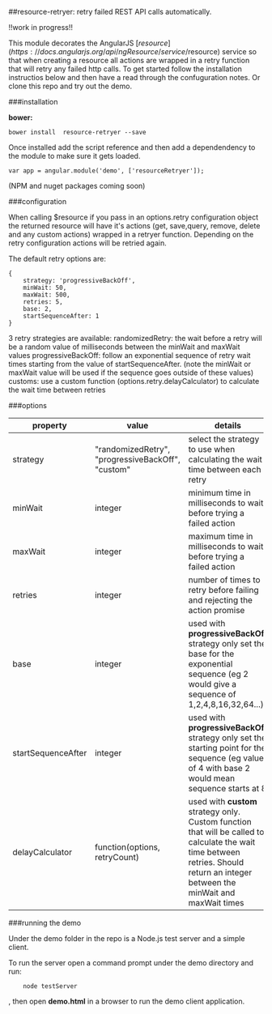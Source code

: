 ##resource-retryer: retry failed REST API calls automatically.

!!work in progress!!

This module decorates the AngularJS [$resource](https://docs.angularjs.org/api/ngResource/service/$resource) service so that when creating a resource all actions are wrapped in a retry function that will retry any failed http calls. To get started follow the installation instructios below and then have a read through the confuguration notes. Or clone this repo and try out the demo.

###installation

**bower:** 
```
bower install  resource-retryer --save
```

Once installed add the script reference and then add a dependendency to the module to make sure it gets loaded.
 
```
var app = angular.module('demo', ['resourceRetryer']);
``` 

(NPM and nuget packages coming soon)

###configuration

When calling $resource if you pass in an options.retry configuration object the returned resource will have it's actions (get, save,query, remove, delete and any custom actions) wrapped in a retryer function.
Depending on the retry configuration actions will be retried again.

The default retry options are:

```
{
	strategy: 'progressiveBackOff',
	minWait: 50,
	maxWait: 500,
	retries: 5,
	base: 2,
	startSequenceAfter: 1                                
}
```

3 retry strategies are available:
randomizedRetry: the wait before a retry will be a random value of milliseconds between the minWait and maxWait values
progressiveBackOff: follow an exponential sequence of retry wait times starting from the value of startSequenceAfter. (note the minWait or maxWait value will be used if the sequence goes outside of these values)
customs: use a custom function (options.retry.delayCalculator) to calculate the wait time between retries

###options

|	property 	| 	value	 | 	details	|
|---------------|------------|-------------
|	strategy	|	"randomizedRetry", "progressiveBackOff", "custom"	| select the strategy to use when calculating the wait time between each retry	|
|	minWait	|	integer	| minimum time in milliseconds to wait before trying a failed action	|	
|	maxWait	|	integer	| maximum time in milliseconds to wait before trying a failed action	|
|	retries	|	integer	| number of times to retry before failing and rejecting the action promise	|
|	base	|	integer	|	used with **progressiveBackOff** strategy only set the base for the exponential sequence (eg 2 would give a sequence of 1,2,4,8,16,32,64...)	|
|	startSequenceAfter	|	integer	|	used with **progressiveBackOff** strategy only set the starting point for the sequence (eg value of 4 with base 2 would mean sequence starts at 8	|
|	delayCalculator	| function(options, retryCount)	|	used with **custom** strategy only. Custom function that will be called to calculate the wait time between retries. Should return an integer between the minWait and maxWait times	|
    		

###running the demo

Under the demo folder in the repo is a Node.js test server and a simple client. 


To run the server open a command prompt under the demo directory and run:

```
	node testServer
```

, then open **demo.html** in a browser to run the demo client application.
